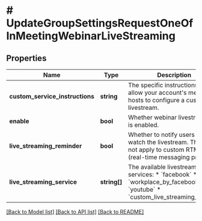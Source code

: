 # # UpdateGroupSettingsRequestOneOfInMeetingWebinarLiveStreaming

## Properties

Name | Type | Description | Notes
------------ | ------------- | ------------- | -------------
**custom_service_instructions** | **string** | The specific instructions to allow your account&#39;s meeting hosts to configure a custom livestream. | [optional]
**enable** | **bool** | Whether webinar livestreaming is enabled. | [optional]
**live_streaming_reminder** | **bool** | Whether to notify users to watch the livestream. This does not apply to custom RTMP (real-time messaging protocol). | [optional]
**live_streaming_service** | **string[]** | The available livestreaming services: * &#x60;facebook&#x60; * &#x60;workplace_by_facebook&#x60; * &#x60;youtube&#x60; * &#x60;custom_live_streaming_service&#x60; | [optional]

[[Back to Model list]](../../README.md#models) [[Back to API list]](../../README.md#endpoints) [[Back to README]](../../README.md)
